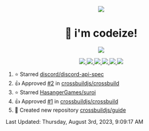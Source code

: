 <p align="center">
    <img src="https://avatars.githubusercontent.com/u/63158950?s=400&u=dd76c829ae30921e131dcbe7c830dc368e2d6e8a&v=4" />
</p>

<h1 align="center">
    👋 i'm codeize!
</h1>

<p align="center">
  <a href="https://skillicons.dev">
    <img align="center" src="https://skillicons.dev/icons?i=discord,bots,ts,nodejs,mysql,postgresql,react,nextjs,tailwindcss" />
  </a>
</p>

<p align="center">
  <a href="https://discord.com/users/668423998777982997">
    <img src="https://nocache.advaith.workers.dev?url=https://img.shields.io/endpoint?url=https://dev.discordprofiles.me/api/badge/status/668423998777982997?simple=true" />
    <img src="https://nocache.advaith.workers.dev?url=https://img.shields.io/endpoint?url=https://dev.discordprofiles.me/api/badge/vscode/668423998777982997" />
    <img src="https://nocache.advaith.workers.dev?url=https://img.shields.io/endpoint?url=https://dev.discordprofiles.me/api/badge/playing/668423998777982997" />
    <img src="https://nocache.advaith.workers.dev?url=https://img.shields.io/endpoint?url=https://dev.discordprofiles.me/api/badge/spotify/668423998777982997" />
    <img src="https://komarev.com/ghpvc/?username=codeize" />
    <img src="https://hits.link/hits?url=https%3A%2F%2Fgithub.com%2FCodeize" />
  </a>
</p>

<!--RECENT_ACTIVITY:start-->
1. ⭐ Starred [discord/discord-api-spec](https://github.com/discord/discord-api-spec)<br>
2. 👍 Approved [#2](https://github.com/crossbuildjs/crossbuild/pull/2#pullrequestreview-1559796180) in [crossbuildjs/crossbuild](https://github.com/crossbuildjs/crossbuild)<br>
3. ⭐ Starred [HasangerGames/suroi](https://github.com/HasangerGames/suroi)<br>
4. 👍 Approved [#1](https://github.com/crossbuildjs/crossbuild/pull/1#pullrequestreview-1553693154) in [crossbuildjs/crossbuild](https://github.com/crossbuildjs/crossbuild)<br>
5. 📔 Created new repository [crossbuildjs/guide](https://github.com/crossbuildjs/guide)<br>
<!--RECENT_ACTIVITY:end-->

<!--RECENT_ACTIVITY:last_update-->
Last Updated: Thursday, August 3rd, 2023, 9:09:17 AM
<!--RECENT_ACTIVITY:last_update_end-->
